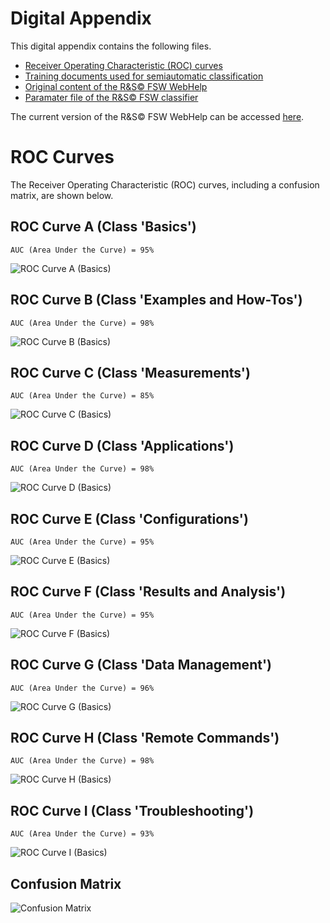 # Digital Appendix

This digital appendix contains the following files. 

* [Receiver Operating Characteristic (ROC) curves](ROCcurves)
* [Training documents used for semiautomatic classification](TrainingDocumentsFSW)
* [Original content of the R&S&copy; FSW WebHelp](WebHelpContentFSW)
* [Paramater file of the R&S&copy; FSW classifier](PrarameterFileFSW)

The current version of the R&S&copy; FSW WebHelp can be accessed [here](https://www.rohde-schwarz.com/webhelp/fsw_html_usermanuals_en_1/FSW_HTML_UserManuals_en.htm).

# ROC Curves

The Receiver Operating Characteristic (ROC) curves, including a confusion matrix, are shown below.

## ROC Curve A (Class 'Basics')

	AUC (Area Under the Curve) = 95%
	
![ROC Curve A (Basics)](ROCcurves/ROCcurveA_Basics.png)

## ROC Curve B (Class 'Examples and How-Tos')

	AUC (Area Under the Curve) = 98%
	
![ROC Curve B (Basics)](ROCcurves/ROCcurveB_ExamplesAndHowTos.png)

## ROC Curve C (Class 'Measurements')

	AUC (Area Under the Curve) = 85%
	
![ROC Curve C (Basics)](ROCcurves/ROCcurveC_Measurements.png)

## ROC Curve D (Class 'Applications')

	AUC (Area Under the Curve) = 98%
	
![ROC Curve D (Basics)](ROCcurves/ROCcurveD_Applications.png)

## ROC Curve E (Class 'Configurations')

	AUC (Area Under the Curve) = 95%
	
![ROC Curve E (Basics)](ROCcurves/ROCcurveE_Configurations.png)

## ROC Curve F (Class 'Results and Analysis')

	AUC (Area Under the Curve) = 95%
	
![ROC Curve F (Basics)](ROCcurves/ROCcurveF_ResutlsAndAnalysis.png)

## ROC Curve G (Class 'Data Management')

	AUC (Area Under the Curve) = 96%
	
![ROC Curve G (Basics)](ROCcurves/ROCcurveG_DataManagement.png)

## ROC Curve H (Class 'Remote Commands')

	AUC (Area Under the Curve) = 98%
	
![ROC Curve H (Basics)](ROCcurves/ROCcurveH_RemoteCommands.png)

## ROC Curve I (Class 'Troubleshooting')

	AUC (Area Under the Curve) = 93%
	
![ROC Curve I (Basics)](ROCcurves/ROCcurveI_Troubleshooting.png)

## Confusion Matrix

![Confusion Matrix](ROCcurves/ConfusionMatrix.png)

 